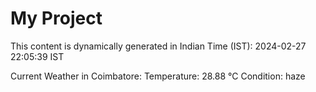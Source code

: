 # My Project

This content is dynamically generated in Indian Time (IST): 2024-02-27 22:05:39 IST


Current Weather in Coimbatore:
Temperature: 28.88 °C
Condition: haze
